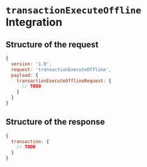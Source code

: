 # `transactionExecuteOffline` Integration

## Structure of the request
```js
{
  version: '1.0',
  request: 'transactionExecuteOffline',
  payload: {
    transactionExecuteOfflineRequest: {
      // TODO
    }
  }
}
```

## Structure of the response
```js
{
  transaction: {
    // TODO
  }
}
```